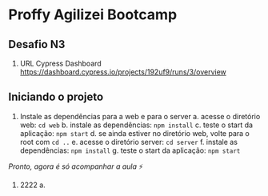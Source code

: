 # Proffy Agilizei Bootcamp

## Desafio N3
1. URL Cypress Dashboard https://dashboard.cypress.io/projects/192uf9/runs/3/overview

## Iniciando o projeto

1. Instale as dependências para a web e para o server
  a. acesse o diretório web: `cd web`
  b. instale as dependências: `npm install`
  c. teste o start da aplicação: `npm start`
  d. se ainda estiver no diretório web, volte para o root com `cd ..`
  e. acesse o diretório server: `cd server`
  f. instale as dependências: `npm install`
  g. teste o start da aplicação: `npm start`

*Pronto, agora é só acompanhar a aula* ⚡️


1. 2222
  a.


